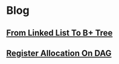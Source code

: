 # Blog

## [From Linked List To B+ Tree](From_Linked_List_To_B+_Tree/README.md)

## [Register Allocation On DAG](Register_Allocation_On_DAG.md/README.md)
